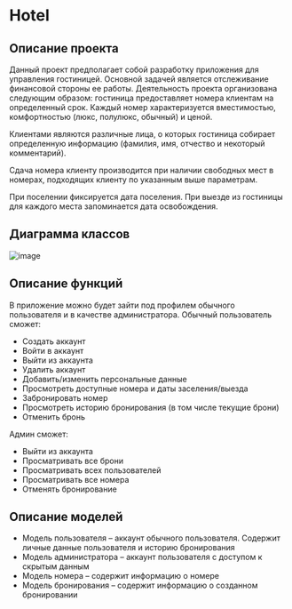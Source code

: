 # Hotel

<h2>Описание проекта</h2>
<p>Данный проект предполагает собой разработку приложения для управления гостиницей. Основной задачей является отслеживание финансовой стороны ее работы.
Деятельность проекта организована следующим образом: гостиница предоставляет номера клиентам на определенный срок. Каждый номер характеризуется вместимостью, комфортностью (люкс, полулюкс, обычный) и ценой.</p>
<p>Клиентами являются различные лица, о которых гостиница собирает определенную информацию (фамилия, имя, отчество и некоторый комментарий).</p>
<p>Сдача номера клиенту производится при наличии свободных мест в номерах, подходящих клиенту по указанным выше параметрам.</p>
<p>При поселении фиксируется дата поселения. При выезде из гостиницы для каждого места запоминается дата освобождения.</p>

<h2>Диаграмма классов</h2>

![image](https://user-images.githubusercontent.com/93862563/227910468-79d4ffb3-b09e-4f37-af30-ca33cdd67945.png)
 
<h2>Описание функций</h2>
<p>В приложение можно будет зайти под профилем обычного пользователя и в качестве администратора. Обычный пользователь сможет: </p>
<ul>
 <li>Создать аккаунт</li>
 <li>Войти в аккаунт</li>
 <li>Выйти из аккаунта</li>
 <li>Удалить аккаунт</li>
 <li>Добавить/изменить персональные данные</li>
 <li>Просмотреть доступные номера и даты заселения/выезда</li>
 <li>Забронировать номер</li>
 <li>Просмотреть историю бронирования (в том числе текущие брони)</li>
 <li>Отменить бронь</li>
</ul>
<p>Админ сможет:</p>
<ul>
 <li>Выйти из аккаунта</li>
 <li>Просматривать все брони</li>
 <li>Просматривать всех пользователей</li>
 <li>Просматривать все номера</li>
 <li>Отменять бронирование</li>
</ul>

<h2>Описание моделей</h2>
<ul>
 <li>Модель пользователя – аккаунт обычного пользователя. Содержит личные данные пользователя и историю бронирования </li>
 <li>Модель администратора – аккаунт пользователя с доступом к скрытым данным</li>
 <li>Модель номера – содержит информацию о номере</li>
 <li>Модель бронирования – содержит информацию о созданном бронировании</li>
</ul>

